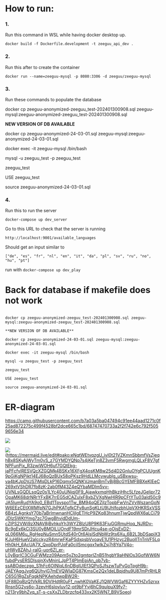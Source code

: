 # How to run:

### 1.

Run this command in WSL while having docker desktop up.

``docker build -f Dockerfile.development -t zeeguu_api_dev .``

### 2.

Run this after to create the container

``docker run --name=zeeguu-mysql -p 8080:3306 -d zeeguu/zeeguu-mysql``

### 3.

Run these commands to populate the database

docker cp zeeguu-anonymized-zeeguu_test-202401300908.sql zeeguu-mysql:zeeguu-anonymized-zeeguu_test-202401300908.sql

**NEW VERSION OF DB AVAILABLE** 

docker cp zeeguu-anonymized-24-03-01.sql zeeguu-mysql:zeeguu-anonymized-24-03-01.sql

docker exec -it zeeguu-mysql /bin/bash

mysql -u zeeguu_test -p zeeguu_test

zeeguu_test

USE zeeguu_test

source zeeguu-anonymized-24-03-01.sql

### 4.

Run this to run the server

``docker-compose up dev_server``

Go to this URL to check that the server is running

``http://localhost:9001/available_languages``

Should get an input similar to

``["de", "es", "fr", "nl", "en", "it", "da", "pl", "sv", "ru", "no", "hu", "pt"]``

run with ``docker-compose up dev_play``

# Back for database if makefile does not work

````

docker cp zeeguu-anonymized-zeeguu_test-202401300908.sql zeeguu-mysql:zeeguu-anonymized-zeeguu_test-202401300908.sql

**NEW VERSION OF DB AVAILABLE** 

docker cp zeeguu-anonymized-24-03-01.sql zeeguu-mysql:zeeguu-anonymized-24-03-01.sql

docker exec -it zeeguu-mysql /bin/bash

mysql -u zeeguu_test -p zeeguu_test

zeeguu_test

USE zeeguu_test

source zeeguu-anonymized-24-03-01.sql

````
# ER-diagram

https://camo.githubusercontent.com/b7a03a5ba047494c91ee44aad1271c0f25ad872275c499f4528bf2dce665c1bd/68747470733a2f2f742e6c792f5059656e34

[![](https://mermaid.ink/img/pako:eNq1Wktz2zYQ_isczvTmZOw4dh3fOs2lh_aSW8czGIiELFQkwQKgbEXKf-8CJEgAXD4spzrYEnYBLBb7-HbJU5qJnKWP6S-_JN92oinyZMOSRrE8eeF6l_zJZEl5_rHgB_ZUPVVMfuX0WdLyqUrgA7P-EklONW1_0-JZEKWpVsmpHTEfXumEvTKZccWIEo3MGOF5st0PLDnLeEmLpGS0Go-q3Bujmmlesv5LS_rR_uvEkJpnBUtOSSgEbFrvwyGpFNkylrcCRfyNLNDxglbPDX1m-KS6EDRnckRUWvLqOdFcF2w0Shu9E1KNxjNRaVbp0fhOl8XvEzTVlCWVx1CsFyFzkonG5-91WTebgqsdqGHQqJu43ZOcb7c8awodrbmRYs-qcCxnBdMsDwcPPGcCuSgwNJmczx8-iJO7NG8zezEbmu2Tx2RHVXi3F81C2U6IkcR3qpD7NAS3bmzOvpFG-hlL0Ctm9oRa1DwjJa3hXPC3O5gdXcc6pp6mDhOOtxPcKOZpxFjXgh4PVGY7Kq0hRie26jXjyQ84yPkULDt1jrfw9sQT4hTR3U1c68L1KJLRbMdgc_s_3L4jnhaj0YQ5OdV1wYCAWe8iqTZC7MHp906sDVVwZ0oSBRvnTcF8bxgTl0VzG2DqArkUyxoNSQJCjJQs04RW6oVJlcScooAQReA7kwcI7YjPVOxVk1rSDHTBSBDi46hxHs7tHW8wp3NrIh7TUyokf-YVbKaSrRTlU7pmkpZwnsJO0sJN0SBor--B264aXspIvWh4CQdbOcfO2EnCBUIzmuNYsgzDuubV0fBDpobLyseELddkK8A-dJMfkeUKRmU1yhZudkeNbs0hgPjmSA8NwD9rk798S_XN2ruUVZPGTFOgBLFpzN4nvM07Sy053BvEdvBkhcoUcpzWOdkWIIVO3FTkQprafI1VDvDst6IUSieVj9L6XXxbmlDRnNuHpjjWkoNJyVlYH8kEQBxt_YkrWMH5UTe-HINC3DWOjxUFVYyHeXUgBuZGsaikr9bAIaKqGMNkBQXHIAU7sIKUvErmGehrMnYDDmHfnoyILdHMZAAH8HoVdUfvgkjH7rJAm8ymkM88M0I9xaHYcqzLfotocSo9enDHBH5BwGaCYI0zXJwqW08ZFk0i8XIB9UxFrKWsBCzelImQ1hU1bZA6D5HOO2bPKhqdibL1iQXeFVrAqymbPtp9MJISxcEkYVUztpwsnBpCtNqvxZTyU9FYN-7A84dxuzjuBU2vW6xjRnCriyQzidkPKhgUy7HKM4Djhchowb8bP7HD3hUPoXGKNYqREcOyZTjQPrr9pSDaTuwBD6KRPTsaoKQmYdkpqSHUiYoWEAHr40wQi_meUvtFbN25A4blUw-FGhot5nJUK5DrB4xvoJEFwgQH88pZlOUpNUy8hF3cWj318pwX9CeiVcxWxAiD3m_Yf-ijHFOZ5LVJ5hjgo0qTTNKXYoT6-iwLVQCJMnCbKw2SPxhTir1aMTN3pTM7q0tmzK5dkGx5AeWFgeJCBjtNsdkvymd1xMtNrlsHA0aIyKrZ9PoHiTbHGbkj3qe0G9iAhofqBGN-U6vjwuPYfOC7fHcG96OlX9p0CS0SWGJZBhfsqhuHgeIKcQVbHBxmWGPSCrvBnXdK_4th27g1pign2dCK8uuDoH3rWK2fEaqUyDjFDGfSSLwFFkzlnHSQGLTIXTOrG3m706G22C3nUHiLkNto3JGiCqQrMifmQTDpGIcGwIjx8niB43GvmMjZYQbJDId-1YGpdw5xHpOiXByT7e-FzoVnlZh1L_cXo9bWm3peLVRaAeG8lIcbioU8fToYNOCjuVmm96eLEV6bkTRKAHPyzrIuJIcVTapRa3hRueBHbba1yTldVnSQnP9HZYdPJYJWoNfoeFMLMZ6HdhEDXU1NyA0iQNqOMxMG5OoxLausbzuubfcs6rptSuKthDf2JYPO4vsaloOtVvzfhrUNopUdgaH480dZSXkxe8bAyvxORGcvJlZHoXv5wrx1prABLLS6Dqip3i3USNZiXSYFNzDPhtMVrO72Uqz31XNC0VVDpvBqQEtaVkQrCZkrmJwZzPHgeXjikuebBDVAKAuFFC30NBntWHLdelrQaBhHDOt1tsAyPWUD5dAML1YwI9R3F9zT-B0vIvFRdkChwYEWDcb9CpGKDKjWjxNwWBLDkBm9jnE-qlG8wJipBS5TI6JFUbMK7eFNh1C-Z4sHH9pt43IOZ7jMUgJxtY3OcfegkW12myoBjcGCm-CJBFCzNWi28O6Bla2PXSYKdZHCS7tYaAvn8C7E8eo5gAQ903veNJh952T8wGLpeUUkSbVlcmZ-TPfnO11LRnPTVa7YixpTc2Fozmyi5y0Z28p26SXDrCUDSViVjb3NI11mjF6jaSLWJEviOR0gboMFjhl2lP6TwvGs_-Hu95O8b8aTLG4eN1170vufDoap1pqsedS00BOx-RugZfmTJFi1n309otPtjist5PEdlz_1lsu-Ei8V-I3Y0A0vggfLtsZApCD_KGcMqBfYrbRocfjkg3xxnmaMjWOSMSS8o7M594h76kaDl1W-Nuwr_MZfdfmje9Nl8o2Z39sXZvq-dnqVlu1bl-ljao8FZd2OgYOlxj0q1gC8KYyDGFbaaPHtWGXpo5YNu0rbFwG6lzTdYE2rv4Xwf6aPp_Q1ffxw9_n64_Xtw8PDl5vPN9c3d5-v0mP6-OvNx7vPn25vP909fHq4v_n1y4-r9Ltd4Ba4r6_v7j_d3n-5v71_-HJ_lbKcg2n82b5Hal8n_fEfw-V8bg?type=png)](https://mermaid.live/edit#pako:eNq1Wktz2zYQ_isczvTmZOw4dh3fOs2lh_aSW8czGIiELFQkwQKgbEXKf-8CJEgAXD4spzrYEnYBLBb7-HbJU5qJnKWP6S-_JN92oinyZMOSRrE8eeF6l_zJZEl5_rHgB_ZUPVVMfuX0WdLyqUrgA7P-EklONW1_0-JZEKWpVsmpHTEfXumEvTKZccWIEo3MGOF5st0PLDnLeEmLpGS0Go-q3Bujmmlesv5LS_rR_uvEkJpnBUtOSSgEbFrvwyGpFNkylrcCRfyNLNDxglbPDX1m-KS6EDRnckRUWvLqOdFcF2w0Shu9E1KNxjNRaVbp0fhOl8XvEzTVlCWVx1CsFyFzkonG5-91WTebgqsdqGHQqJu43ZOcb7c8awodrbmRYs-qcCxnBdMsDwcPPGcCuSgwNJmczx8-iJO7NG8zezEbmu2Tx2RHVXi3F81C2U6IkcR3qpD7NAS3bmzOvpFG-hlL0Ctm9oRa1DwjJa3hXPC3O5gdXcc6pp6mDhOOtxPcKOZpxFjXgh4PVGY7Kq0hRie26jXjyQ84yPkULDt1jrfw9sQT4hTR3U1c68L1KJLRbMdgc_s_3L4jnhaj0YQ5OdV1wYCAWe8iqTZC7MHp906sDVVwZ0oSBRvnTcF8bxgTl0VzG2DqArkUyxoNSQJCjJQs04RW6oVJlcScooAQReA7kwcI7YjPVOxVk1rSDHTBSBDi46hxHs7tHW8wp3NrIh7TUyokf-YVbKaSrRTlU7pmkpZwnsJO0sJN0SBor--B264aXspIvWh4CQdbOcfO2EnCBUIzmuNYsgzDuubV0fBDpobLyseELddkK8A-dJMfkeUKRmU1yhZudkeNbs0hgPjmSA8NwD9rk798S_XN2ruUVZPGTFOgBLFpzN4nvM07Sy053BvEdvBkhcoUcpzWOdkWIIVO3FTkQprafI1VDvDst6IUSieVj9L6XXxbmlDRnNuHpjjWkoNJyVlYH8kEQBxt_YkrWMH5UTe-HINC3DWOjxUFVYyHeXUgBuZGsaikr9bAIaKqGMNkBQXHIAU7sIKUvErmGehrMnYDDmHfnoyILdHMZAAH8HoVdUfvgkjH7rJAm8ymkM88M0I9xaHYcqzLfotocSo9enDHBH5BwGaCYI0zXJwqW08ZFk0i8XIB9UxFrKWsBCzelImQ1hU1bZA6D5HOO2bPKhqdibL1iQXeFVrAqymbPtp9MJISxcEkYVUztpwsnBpCtNqvxZTyU9FYN-7A84dxuzjuBU2vW6xjRnCriyQzidkPKhgUy7HKM4Djhchowb8bP7HD3hUPoXGKNYqREcOyZTjQPrr9pSDaTuwBD6KRPTsaoKQmYdkpqSHUiYoWEAHr40wQi_meUvtFbN25A4blUw-FGhot5nJUK5DrB4xvoJEFwgQH88pZlOUpNUy8hF3cWj318pwX9CeiVcxWxAiD3m_Yf-ijHFOZ5LVJ5hjgo0qTTNKXYoT6-iwLVQCJMnCbKw2SPxhTir1aMTN3pTM7q0tmzK5dkGx5AeWFgeJCBjtNsdkvymd1xMtNrlsHA0aIyKrZ9PoHiTbHGbkj3qe0G9iAhofqBGN-U6vjwuPYfOC7fHcG96OlX9p0CS0SWGJZBhfsqhuHgeIKcQVbHBxmWGPSCrvBnXdK_4th27g1pign2dCK8uuDoH3rWK2fEaqUyDjFDGfSSLwFFkzlnHSQGLTIXTOrG3m706G22C3nUHiLkNto3JGiCqQrMifmQTDpGIcGwIjx8niB43GvmMjZYQbJDId-1YGpdw5xHpOiXByT7e-FzoVnlZh1L_cXo9bWm3peLVRaAeG8lIcbioU8fToYNOCjuVmm96eLEV6bkTRKAHPyzrIuJIcVTapRa3hRueBHbba1yTldVnSQnP9HZYdPJYJWoNfoeFMLMZ6HdhEDXU1NyA0iQNqOMxMG5OoxLausbzuubfcs6rptSuKthDf2JYPO4vsaloOtVvzfhrUNopUdgaH480dZSXkxe8bAyvxORGcvJlZHoXv5wrx1prABLLS6Dqip3i3USNZiXSYFNzDPhtMVrO72Uqz31XNC0VVDpvBqQEtaVkQrCZkrmJwZzPHgeXjikuebBDVAKAuFFC30NBntWHLdelrQaBhHDOt1tsAyPWUD5dAML1YwI9R3F9zT-B0vIvFRdkChwYEWDcb9CpGKDKjWjxNwWBLDkBm9jnE-qlG8wJipBS5TI6JFUbMK7eFNh1C-Z4sHH9pt43IOZ7jMUgJxtY3OcfegkW12myoBjcGCm-CJBFCzNWi28O6Bla2PXSYKdZHCS7tYaAvn8C7E8eo5gAQ903veNJh952T8wGLpeUUkSbVlcmZ-TPfnO11LRnPTVa7YixpTc2Fozmyi5y0Z28p26SXDrCUDSViVjb3NI11mjF6jaSLWJEviOR0gboMFjhl2lP6TwvGs_-Hu95O8b8aTLG4eN1170vufDoap1pqsedS00BOx-RugZfmTJFi1n309otPtjist5PEdlz_1lsu-Ei8V-I3Y0A0vggfLtsZApCD_KGcMqBfYrbRocfjkg3xxnmaMjWOSMSS8o7M594h76kaDl1W-Nuwr_MZfdfmje9Nl8o2Z39sXZvq-dnqVlu1bl-ljao8FZd2OgYOlxj0q1gC8KYyDGFbaaPHtWGXpo5YNu0rbFwG6lzTdYE2rv4Xwf6aPp_Q1ffxw9_n64_Xtw8PDl5vPN9c3d5-v0mP6-OvNx7vPn25vP909fHq4v_n1y4-r9Ltd4Ba4r6_v7j_d3n-5v71_-HJ_lbKcg2n82b5Hal8n_fEfw-V8bg)

[![](https://mermaid.ink/img/pako:eNqtWEtvqzgU_ivI0t21VZKmnSbbmfVsZjeqhBx8SKyAjWyTm0yS_z7GYMDYQNp7s4jKeTjn8Z3vmF5RwgmgLQLxF8V7gfNPFunPjx_R3zwiWOH6uf7GQtEkg-jaPFcfylRESVQcXZGQMk4BSKx16XFgX4osKM8w25d4D2GnIuOYgPCUUgnK9pGiKgNPikt14EJ68oQzBUx58oPKsz9HdLLMcywublg_uSBxwsu-va4bKJpDVJS7jMqDLkP16Dqmx5jQNKVJmanBmTvBj8BcGYEMFBBXeKIEeC269xtVShDR7fb8zK-2ab0fM43Z4eQYbaMDlm5vv-UVNLsGQDLsqQz0s1LYc40uUNjqj0F9_AjawkxmqHhBkzjHhc5LfzeJGeljpr72OpaMK68drNRrYFxBK7rrEG5dCAZuIxF8xbZVXgNwHlR9pCFtYTu03aId50c9JA5IumRudYA9o0_EBd1Tpvspo1Tw_BM94qQEZjIzTopbFwVnZVvWszanGoNW6EEzCEtXWMfpN7GJhPKATgfkCFv8unSgKLtU9lJhIfozbhUpVXHKRSxVSS6B4zLAgnksY70b7aBrlmwnanHCIjlgETHcP9ZKq83hnumTjwQpdWX6aLCi79JDlzSWKtYmg7zc7GwgBhvjdDdUm-cZlPS2VWi9zXNAV8jBvhkoYh3WYZBlzU8P9K63FiuGGRmuHoq_NJRDv-Bc9gEx6kCi3SU0yBMOlLUOndF19mrSDrJHcu4se-oOjsExD2-qL066M6u_RgHepNuSmn5UtdS40rOt6AlsISdNbWz9ts6Xu_6B2L3bDSapiX3KJuH6HueV2aIcckyzR4mrwFKaPSdxpsbVvoayE1U1PHzyc2BuoIITnTnVF5LqHh0kH_6AcUA7X_QxqDprPJqFa0ciISmcgqx1wlkZsj7r8Yq7V4o-uHWy8ZAhJ-ralG-uor6ZI_er-L0yBqrIC3CGuFWMzz09Apm5yZto2gmtprIZnB51hgbY9aHNIOs3GofWW6NfubdPvsERSDIsqjnXyMninLJpPT4PImEpiAn_ob7vb-ssABOdeczgp_S1hFc6OINIqL6nDBgIUlEf3QPoSJfszwTuPyGoTpgH9b-JAEYAqgJvq6QUhvjG7mEVQWlaDG87KmsCe2Qx1deLBqjdhu9U87mPrRHLRC65G1RgZsFqgkNPKAehdwpBW2R-UF88DqBzQ1VkRL9DVIHdtR0uFf_nwhK0VaKEJ1QWVWGaf6ZYYYHZv5zrxxRnsn5G2ys6o-3zevH6slovluv12-pt9bFYvj6hC9qulpuX9fv7-n213ry9bhZvq_sT-s-csXxZLDbrzcfq433xx2K5WN7_B9VSoeo?type=png)](https://mermaid.live/edit#pako:eNqtWEtvqzgU_ivI0t21VZKmnSbbmfVsZjeqhBx8SKyAjWyTm0yS_z7GYMDYQNp7s4jKeTjn8Z3vmF5RwgmgLQLxF8V7gfNPFunPjx_R3zwiWOH6uf7GQtEkg-jaPFcfylRESVQcXZGQMk4BSKx16XFgX4osKM8w25d4D2GnIuOYgPCUUgnK9pGiKgNPikt14EJ68oQzBUx58oPKsz9HdLLMcywublg_uSBxwsu-va4bKJpDVJS7jMqDLkP16Dqmx5jQNKVJmanBmTvBj8BcGYEMFBBXeKIEeC269xtVShDR7fb8zK-2ab0fM43Z4eQYbaMDlm5vv-UVNLsGQDLsqQz0s1LYc40uUNjqj0F9_AjawkxmqHhBkzjHhc5LfzeJGeljpr72OpaMK68drNRrYFxBK7rrEG5dCAZuIxF8xbZVXgNwHlR9pCFtYTu03aId50c9JA5IumRudYA9o0_EBd1Tpvspo1Tw_BM94qQEZjIzTopbFwVnZVvWszanGoNW6EEzCEtXWMfpN7GJhPKATgfkCFv8unSgKLtU9lJhIfozbhUpVXHKRSxVSS6B4zLAgnksY70b7aBrlmwnanHCIjlgETHcP9ZKq83hnumTjwQpdWX6aLCi79JDlzSWKtYmg7zc7GwgBhvjdDdUm-cZlPS2VWi9zXNAV8jBvhkoYh3WYZBlzU8P9K63FiuGGRmuHoq_NJRDv-Bc9gEx6kCi3SU0yBMOlLUOndF19mrSDrJHcu4se-oOjsExD2-qL066M6u_RgHepNuSmn5UtdS40rOt6AlsISdNbWz9ts6Xu_6B2L3bDSapiX3KJuH6HueV2aIcckyzR4mrwFKaPSdxpsbVvoayE1U1PHzyc2BuoIITnTnVF5LqHh0kH_6AcUA7X_QxqDprPJqFa0ciISmcgqx1wlkZsj7r8Yq7V4o-uHWy8ZAhJ-ralG-uor6ZI_er-L0yBqrIC3CGuFWMzz09Apm5yZto2gmtprIZnB51hgbY9aHNIOs3GofWW6NfubdPvsERSDIsqjnXyMninLJpPT4PImEpiAn_ob7vb-ssABOdeczgp_S1hFc6OINIqL6nDBgIUlEf3QPoSJfszwTuPyGoTpgH9b-JAEYAqgJvq6QUhvjG7mEVQWlaDG87KmsCe2Qx1deLBqjdhu9U87mPrRHLRC65G1RgZsFqgkNPKAehdwpBW2R-UF88DqBzQ1VkRL9DVIHdtR0uFf_nwhK0VaKEJ1QWVWGaf6ZYYYHZv5zrxxRnsn5G2ys6o-3zevH6slovluv12-pt9bFYvj6hC9qulpuX9fv7-n213ry9bhZvq_sT-s-csXxZLDbrzcfq433xx2K5WN7_B9VSoeo)(https://mermaid.live/edit#pako:eNqtWEtvqzgU_ivI0t21VZKmnSbbmfVsZjeqhBx8SKyAjWyTm0yS_z7GYMDYQNp7s4jKeTjn8Z3vmF5RwgmgLQLxF8V7gfNPFunPjx_R3zwiWOH6uf7GQtEkg-jaPFcfylRESVQcXZGQMk4BSKx16XFgX4osKM8w25d4D2GnIuOYgPCUUgnK9pGiKgNPikt14EJ68oQzBUx58oPKsz9HdLLMcywublg_uSBxwsu-va4bKJpDVJS7jMqDLkP16Dqmx5jQNKVJmanBmTvBj8BcGYEMFBBXeKIEeC269xtVShDR7fb8zK-2ab0fM43Z4eQYbaMDlm5vv-UVNLsGQDLsqQz0s1LYc40uUNjqj0F9_AjawkxmqHhBkzjHhc5LfzeJGeljpr72OpaMK68drNRrYFxBK7rrEG5dCAZuIxF8xbZVXgNwHlR9pCFtYTu03aId50c9JA5IumRudYA9o0_EBd1Tpvspo1Tw_BM94qQEZjIzTopbFwVnZVvWszanGoNW6EEzCEtXWMfpN7GJhPKATgfkCFv8unSgKLtU9lJhIfozbhUpVXHKRSxVSS6B4zLAgnksY70b7aBrlmwnanHCIjlgETHcP9ZKq83hnumTjwQpdWX6aLCi79JDlzSWKtYmg7zc7GwgBhvjdDdUm-cZlPS2VWi9zXNAV8jBvhkoYh3WYZBlzU8P9K63FiuGGRmuHoq_NJRDv-Bc9gEx6kCi3SU0yBMOlLUOndF19mrSDrJHcu4se-oOjsExD2-qL066M6u_RgHepNuSmn5UtdS40rOt6AlsISdNbWz9ts6Xu_6B2L3bDSapiX3KJuH6HueV2aIcckyzR4mrwFKaPSdxpsbVvoayE1U1PHzyc2BuoIITnTnVF5LqHh0kH_6AcUA7X_QxqDprPJqFa0ciISmcgqx1wlkZsj7r8Yq7V4o-uHWy8ZAhJ-ralG-uor6ZI_er-L0yBqrIC3CGuFWMzz09Apm5yZto2gmtprIZnB51hgbY9aHNIOs3GofWW6NfubdPvsERSDIsqjnXyMninLJpPT4PImEpiAn_ob7vb-ssABOdeczgp_S1hFc6OINIqL6nDBgIUlEf3QPoSJfszwTuPyGoTpgH9b-JAEYAqgJvq6QUhvjG7mEVQWlaDG87KmsCe2Qx1deLBqjdhu9U87mPrRHLRC65G1RgZsFqgkNPKAehdwpBW2R-UF88DqBzQ1VkRL9DVIHdtR0uFf_nwhK0VaKEJ1QWVWGaf6ZYYYHZv5zrxxRnsn5G2ys6o-3zevH6slovluv12-pt9bFYvj6hC9qulpuX9fv7-n213ry9bhZvq_sT-s-csXxZLDbrzcfq433xx2K5WN7_B9VSoeo)

